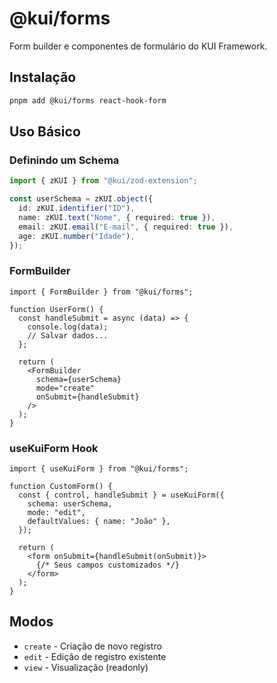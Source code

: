 # @kui/forms

Form builder e componentes de formulário do KUI Framework.

## Instalação

```bash
pnpm add @kui/forms react-hook-form
```

## Uso Básico

### Definindo um Schema

```typescript
import { zKUI } from "@kui/zod-extension";

const userSchema = zKUI.object({
  id: zKUI.identifier("ID"),
  name: zKUI.text("Nome", { required: true }),
  email: zKUI.email("E-mail", { required: true }),
  age: zKUI.number("Idade"),
});
```

### FormBuilder

```tsx
import { FormBuilder } from "@kui/forms";

function UserForm() {
  const handleSubmit = async (data) => {
    console.log(data);
    // Salvar dados...
  };

  return (
    <FormBuilder
      schema={userSchema}
      mode="create"
      onSubmit={handleSubmit}
    />
  );
}
```

### useKuiForm Hook

```tsx
import { useKuiForm } from "@kui/forms";

function CustomForm() {
  const { control, handleSubmit } = useKuiForm({
    schema: userSchema,
    mode: "edit",
    defaultValues: { name: "João" },
  });

  return (
    <form onSubmit={handleSubmit(onSubmit)}>
      {/* Seus campos customizados */}
    </form>
  );
}
```

## Modos

- `create` - Criação de novo registro
- `edit` - Edição de registro existente
- `view` - Visualização (readonly)

